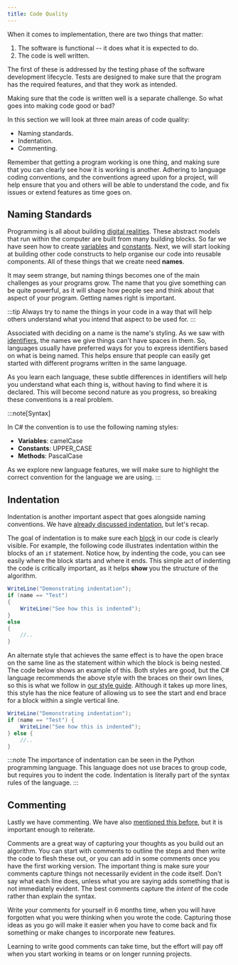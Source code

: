 ```yaml
---
title: Code Quality
---
```


When it comes to implementation, there are two things that matter:

1. The software is functional -- it does what it is expected to do.
2. The code is well written.

The first of these is addressed by the testing phase of the software development lifecycle. Tests are designed to make sure that the program has the required features, and that they work as intended.

Making sure that the code is written well is a separate challenge. So what goes into making code good or bad?

In this section we will look at three main areas of code quality:

- Naming standards.
- Indentation.
- Commenting.

Remember that getting a program working is one thing, and making sure that you can clearly see how it is working is another. Adhering to language coding conventions, and the conventions agreed upon for a project, will help ensure that you and others will be able to understand the code, and fix issues or extend features as time goes on.

## Naming Standards

Programming is all about building [digital realities](/book/part-0-getting-started/1-digital-realities/0-overview). These abstract models that run within the computer are built from many building blocks. So far we have seen how to create [variables](/book/part-1-instructions/1-sequence-and-data/2-trailside/07-variable) and [constants](/book/part-1-instructions/1-sequence-and-data/2-trailside/07-variable#constants). Next, we will start looking at building other code constructs to help organise our code into reusable components. All of these things that we create need **names**.

It may seem strange, but naming things becomes one of the main challenges as your programs grow. The name that you give something can be quite powerful, as it will shape how people see and think about that aspect of your program. Getting names right is important.

:::tip
Always try to name the things in your code in a way that will help others understand what you intend that aspect to be used for.
:::

Associated with deciding on a name is the name's styling. As we saw with [identifiers](/book/part-1-instructions/2-communicating-syntax/1-concepts/04-identifier), the names we give things can't have spaces in them. So, languages usually have preferred ways for you to express identifiers based on what is being named. This helps ensure that people can easily get started with different programs written in the same language.

As you learn each language, these subtle differences in identifiers will help you understand what each thing is, without having to find where it is declared. This will become second nature as you progress, so breaking these conventions is a real problem.

  :::note[Syntax]

In C# the convention is to use the following naming styles:

- **Variables**: camelCase
- **Constants**: UPPER_CASE
- **Methods**: PascalCase

As we explore new language features, we will make sure to highlight the correct convention for the language we are using.
:::

## Indentation

Indentation is another important aspect that goes alongside naming conventions.
We have [already discussed indentation](/book/part-1-instructions/3-control-flow/1-concepts/07-indentation), but let's recap.

The goal of indentation is to make sure each [block](/book/part-1-instructions/3-control-flow/1-concepts/02-0-compound-statement) in our code is clearly visible.
For example, the following code illustrates indentation within the blocks of an `if` statement. Notice how, by indenting the code, you can see easily where the block starts and where it ends. This simple act of indenting the code is critically important, as it helps **show** you the structure of the algorithm.

```csharp
WriteLine("Demonstrating indentation");
if (name == "Test")
{
    WriteLine("See how this is indented");
}
else
{
    //..
}
```

An alternate style that achieves the same effect is to have the open brace on the same line as the statement within which the block is being nested. The code below shows an example of this. Both styles are good, but the C# language recommends the above style with the braces on their own lines, so this is what we follow in [our style guide](/style). Although it takes up more lines, this style has the nice feature of allowing us to see the start and end brace for a block within a single vertical line.

```csharp
WriteLine("Demonstrating indentation");
if (name == "Test") {
    WriteLine("See how this is indented");
} else {
    //..
}
```

:::note
The importance of indentation can be seen in the Python programming language. This language does not use braces to group code, but requires you to indent the code. Indentation is literally part of the syntax rules of the language.
:::

## Commenting

Lastly we have commenting.
We have also [mentioned this before](/book/part-1-instructions/1-sequence-and-data/2-trailside/09-comments), but it is important enough to reiterate.

Comments are a great way of capturing your thoughts as you build out an algorithm. You can start with comments to outline the steps and then write the code to flesh these out, or you can add in some comments once you have the first working version. The important thing is make sure your comments capture things not necessarily evident in the code itself. Don't say what each line does, unless what you are saying adds something that is not immediately evident. The best comments capture the *intent* of the code rather than explain the syntax.

Write your comments for yourself in 6 months time, when you will have forgotten what you were thinking when you wrote the code. Capturing those ideas as you go will make it easier when you have to come back and fix something or make changes to incorporate new features.

Learning to write good comments can take time, but the effort will pay off when you start working in teams or on longer running projects.
